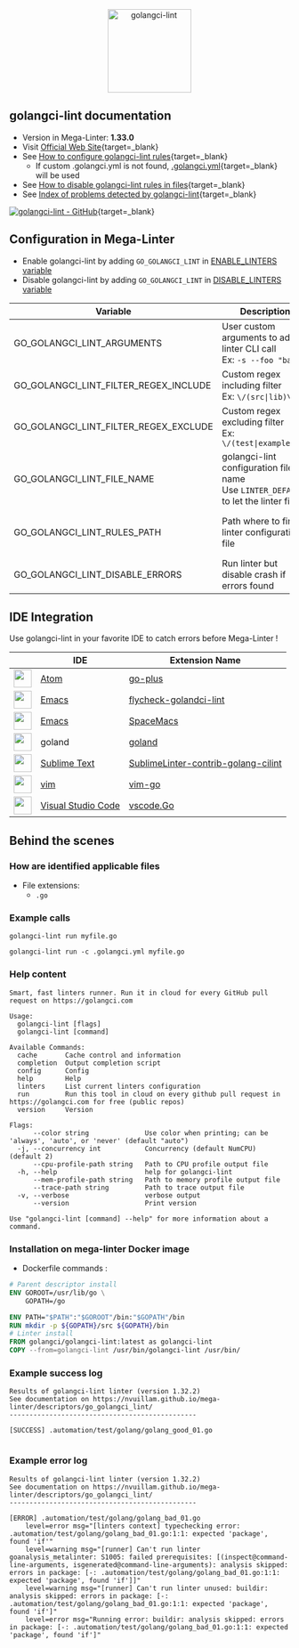 <!-- markdownlint-disable MD033 MD041 -->
<!-- Generated by .automation/build.py, please do not update manually -->

<div align="center">
  <a href="https://golangci-lint.run/" target="blank" title="Visit linter Web Site">
    <img src="https://repository-images.githubusercontent.com/132145189/05239680-dfaf-11e9-9646-2c3ef2f5f8d4" alt="golangci-lint" height="150px" class="megalinter-banner">
  </a>
</div>

## golangci-lint documentation

- Version in Mega-Linter: **1.33.0**
- Visit [Official Web Site](https://golangci-lint.run/){target=_blank}
- See [How to configure golangci-lint rules](https://golangci-lint.run/usage/configuration/#config-file){target=_blank}
  - If custom .golangci.yml is not found, [.golangci.yml](https://github.com/nvuillam/mega-linter/tree/master/TEMPLATES/.golangci.yml){target=_blank} will be used
- See [How to disable golangci-lint rules in files](https://golangci-lint.run/usage/false-positives/#nolint){target=_blank}
- See [Index of problems detected by golangci-lint](https://golangci-lint.run/usage/linters/){target=_blank}

[![golangci-lint - GitHub](https://gh-card.dev/repos/golangci/golangci-lint.svg?fullname=)](https://github.com/golangci/golangci-lint){target=_blank}

## Configuration in Mega-Linter

- Enable golangci-lint by adding `GO_GOLANGCI_LINT` in [ENABLE_LINTERS variable](/configuration/#activation-and-deactivation)
- Disable golangci-lint by adding `GO_GOLANGCI_LINT` in [DISABLE_LINTERS variable](/configuration/#activation-and-deactivation)

| Variable | Description | Default value |
| ----------------- | -------------- | -------------- |
| GO_GOLANGCI_LINT_ARGUMENTS | User custom arguments to add in linter CLI call<br/>Ex: `-s --foo "bar"` |  |
| GO_GOLANGCI_LINT_FILTER_REGEX_INCLUDE | Custom regex including filter<br/>Ex: `\/(src\|lib)\/` | Include every file |
| GO_GOLANGCI_LINT_FILTER_REGEX_EXCLUDE | Custom regex excluding filter<br/>Ex: `\/(test\|examples)\/` | Exclude no file |
| GO_GOLANGCI_LINT_FILE_NAME | golangci-lint configuration file name</br>Use `LINTER_DEFAULT` to let the linter find it | `.golangci.yml` |
| GO_GOLANGCI_LINT_RULES_PATH | Path where to find linter configuration file | Workspace folder, then Mega-Linter default rules |
| GO_GOLANGCI_LINT_DISABLE_ERRORS | Run linter but disable crash if errors found | `false` |

## IDE Integration

Use golangci-lint in your favorite IDE to catch errors before Mega-Linter !

| <!-- --> | IDE | Extension Name |
| :--: | ----------------- | -------------- |
| <img src="https://github.com/nvuillam/mega-linter/raw/master/docs/assets/icons/atom.ico" alt="" height="32px" class="megalinter-icon"></a> | [Atom](https://atom.io/) | [go-plus](https://atom.io/packages/go-plus) |
| <img src="https://github.com/nvuillam/mega-linter/raw/master/docs/assets/icons/emacs.ico" alt="" height="32px" class="megalinter-icon"></a> | [Emacs](https://www.gnu.org/software/emacs/) | [flycheck-golandci-lint](https://github.com/weijiangan/flycheck-golangci-lint) |
| <img src="https://github.com/nvuillam/mega-linter/raw/master/docs/assets/icons/emacs.ico" alt="" height="32px" class="megalinter-icon"></a> | [Emacs](https://www.gnu.org/software/emacs/) | [SpaceMacs](https://github.com/syl20bnr/spacemacs/blob/develop/layers/+lang/go/README.org#pre-requisites) |
| <img src="https://github.com/nvuillam/mega-linter/raw/master/docs/assets/icons/default.ico" alt="" height="32px" class="megalinter-icon"></a> | goland | [goland](https://www.jetbrains.com/help/go/settings-tools-file-watchers.html) |
| <img src="https://github.com/nvuillam/mega-linter/raw/master/docs/assets/icons/sublime.ico" alt="" height="32px" class="megalinter-icon"></a> | [Sublime Text](https://www.sublimetext.com/) | [SublimeLinter-contrib-golang-cilint](https://github.com/alecthomas/SublimeLinter-contrib-golang-cilint) |
| <img src="https://github.com/nvuillam/mega-linter/raw/master/docs/assets/icons/vim.ico" alt="" height="32px" class="megalinter-icon"></a> | [vim](https://www.vim.org/) | [vim-go](https://github.com/fatih/vim-go) |
| <img src="https://github.com/nvuillam/mega-linter/raw/master/docs/assets/icons/vscode.ico" alt="" height="32px" class="megalinter-icon"></a> | [Visual Studio Code](https://code.visualstudio.com/) | [vscode.Go](https://marketplace.visualstudio.com/items?itemName=ms-vscode.Go) |

## Behind the scenes

### How are identified applicable files

- File extensions:
  - `.go`

<!-- markdownlint-disable -->
<!-- /* cSpell:disable */ -->

### Example calls

```shell
golangci-lint run myfile.go
```

```shell
golangci-lint run -c .golangci.yml myfile.go
```


### Help content

```shell
Smart, fast linters runner. Run it in cloud for every GitHub pull request on https://golangci.com

Usage:
  golangci-lint [flags]
  golangci-lint [command]

Available Commands:
  cache       Cache control and information
  completion  Output completion script
  config      Config
  help        Help
  linters     List current linters configuration
  run         Run this tool in cloud on every github pull request in https://golangci.com for free (public repos)
  version     Version

Flags:
      --color string              Use color when printing; can be 'always', 'auto', or 'never' (default "auto")
  -j, --concurrency int           Concurrency (default NumCPU) (default 2)
      --cpu-profile-path string   Path to CPU profile output file
  -h, --help                      help for golangci-lint
      --mem-profile-path string   Path to memory profile output file
      --trace-path string         Path to trace output file
  -v, --verbose                   verbose output
      --version                   Print version

Use "golangci-lint [command] --help" for more information about a command.
```

### Installation on mega-linter Docker image

- Dockerfile commands :
```dockerfile
# Parent descriptor install
ENV GOROOT=/usr/lib/go \
    GOPATH=/go

ENV PATH="$PATH":"$GOROOT"/bin:"$GOPATH"/bin
RUN mkdir -p ${GOPATH}/src ${GOPATH}/bin
# Linter install
FROM golangci/golangci-lint:latest as golangci-lint
COPY --from=golangci-lint /usr/bin/golangci-lint /usr/bin/
```


### Example success log

```shell
Results of golangci-lint linter (version 1.32.2)
See documentation on https://nvuillam.github.io/mega-linter/descriptors/go_golangci_lint/
-----------------------------------------------

[SUCCESS] .automation/test/golang/golang_good_01.go
    

```

### Example error log

```shell
Results of golangci-lint linter (version 1.32.2)
See documentation on https://nvuillam.github.io/mega-linter/descriptors/go_golangci_lint/
-----------------------------------------------

[ERROR] .automation/test/golang/golang_bad_01.go
    level=error msg="[linters context] typechecking error: .automation/test/golang/golang_bad_01.go:1:1: expected 'package', found 'if'"
    level=warning msg="[runner] Can't run linter goanalysis_metalinter: S1005: failed prerequisites: [(inspect@command-line-arguments, isgenerated@command-line-arguments): analysis skipped: errors in package: [-: .automation/test/golang/golang_bad_01.go:1:1: expected 'package', found 'if']]"
    level=warning msg="[runner] Can't run linter unused: buildir: analysis skipped: errors in package: [-: .automation/test/golang/golang_bad_01.go:1:1: expected 'package', found 'if']"
    level=error msg="Running error: buildir: analysis skipped: errors in package: [-: .automation/test/golang/golang_bad_01.go:1:1: expected 'package', found 'if']"

```
